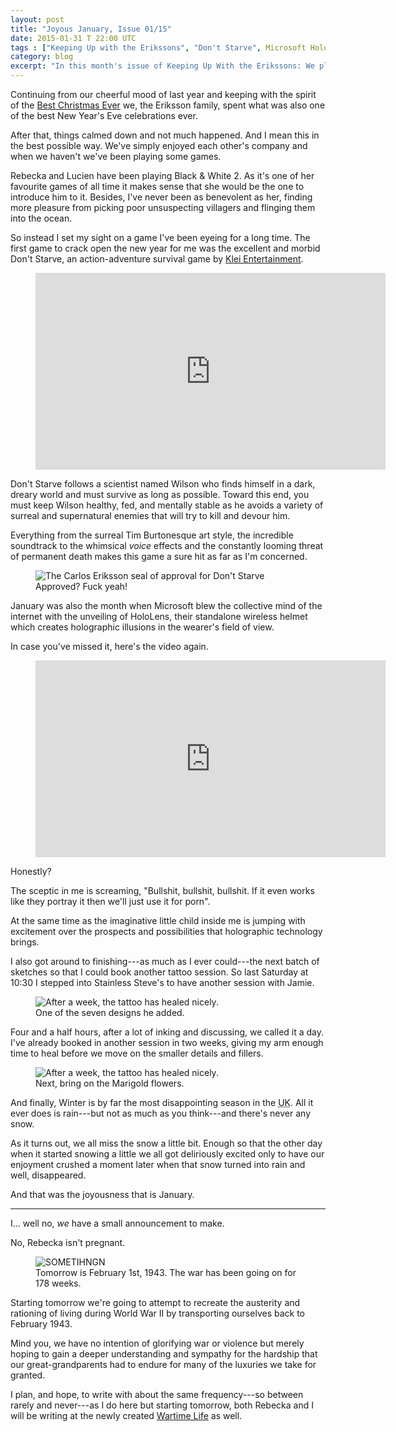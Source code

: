 ```yaml
---
layout: post
title: "Joyous January, Issue 01/15"
date: 2015-01-31 T 22:00 UTC
tags : ["Keeping Up with the Erikssons", "Don't Starve", Microsoft HoloLens, Tattoo, Winter, Wartime Life]
category: blog
excerpt: "In this month's issue of Keeping Up With the Erikssons: We play games, get blown away by Microsoft, I continue my sleeve tattoo and we begin transforming our home in preparation for the war."
---
```

Continuing from our cheerful mood of last year and keeping with the spirit of the [Best Christmas Ever][blog] we, the Eriksson family, spent what was also one of the best New Year's Eve celebrations ever.

After that, things calmed down and not much happened. And I mean this in the best possible way. We've simply enjoyed each other's company and when we haven't we've been playing some games.

Rebecka and Lucien have been playing Black & White 2. As it's one of her favourite games of all time it makes sense that she would be the one to introduce him to it. Besides, I've never been as benevolent as her, finding more pleasure from picking poor unsuspecting villagers and flinging them into the ocean.

So instead I set my sight on a game I've been eyeing for a long time. The first game to crack open the new year for me was the excellent and morbid Don't Starve, an action-adventure survival game by [Klei Entertainment][klei].

<figure class="media-video">
	<iframe width="560" height="315" src="https://www.youtube.com/embed/W689SOpXG9o" frameborder="0" allowfullscreen> </iframe>
</figure>

Don't Starve follows a scientist named Wilson who finds himself in a dark, dreary world and must survive as long as possible. Toward this end, you must keep Wilson healthy, fed, and mentally stable as he avoids a variety of surreal and supernatural enemies that will try to kill and devour him.

Everything from the surreal Tim Burtonesque art style, the incredible soundtrack to the whimsical *voice* effects and the constantly looming threat of permanent death makes this game a sure hit as far as I'm concerned.

<figure>
	<img class="js-lazy-load" data-original="/assets/posts/2015/january/joyous-january-issue-01-15/dont-starve-carlos-eriksson-seal-of-approval.jpg" alt="The Carlos Eriksson seal of approval for Don't Starve">
	<figcaption>Approved? Fuck yeah!</figcaption>
</figure>

January was also the month when Microsoft blew the collective mind of the internet with the unveiling of HoloLens, their standalone wireless helmet which creates holographic illusions in the wearer's field of view.

In case you've missed it, here's the video again.

<figure class="media-video">
	<iframe width="560" height="315" src="https://www.youtube.com/embed/aThCr0PsyuA" frameborder="0" allowfullscreen> </iframe>
</figure>

Honestly?

The sceptic in me is screaming, "Bullshit, bullshit, bullshit. If it even works like they portray it then we'll just use it for porn".

At the same time as the imaginative little child inside me is jumping with excitement over the prospects and possibilities that holographic technology brings.

I also got around to finishing---as much as I ever could---the next batch of sketches so that I could book another tattoo session. So last Saturday at 10:30 I stepped into Stainless Steve's to have another session with Jamie.

<figure>
	<img class="js-lazy-load" data-original="/assets/posts/2015/january/joyous-january-issue-01-15/carlos-eriksson-sleeve-tattoo-session-at-stainless-steves-custom-tattoos.jpg" alt="After a week, the tattoo has healed nicely.">
	<figcaption>One of the seven designs he added.</figcaption>
</figure>

Four and a half hours, after a lot of inking and discussing, we called it a day. I've already booked in another session in two weeks, giving my arm enough time to heal before we move on the smaller details and fillers.

<figure>
	<img class="js-lazy-load" data-original="/assets/posts/2015/january/joyous-january-issue-01-15/carlos-eriksson-sleeve-tattoo-session-1-week-after.jpg" alt="After a week, the tattoo has healed nicely.">
	<figcaption>Next, bring on the Marigold flowers.</figcaption>
</figure>

And finally, Winter is by far the most disappointing season in the <abbr title="United Kingdom" class="small-caps">UK</abbr>. All it ever does is rain---but not as much as you think---and there's never any snow.

As it turns out, we all miss the snow a little bit. Enough so that the other day when it started snowing a little we all got deliriously excited only to have our enjoyment crushed a moment later when that snow turned into rain and well, disappeared.

And that was the joyousness that is January.

<hr>

I... well no, *we* have a small announcement to make.

No, Rebecka isn't pregnant.

<figure>
	<img class="js-lazy-load" data-original="/assets/posts/2015/january/joyous-january-issue-01-15/wartime-life-a-window-to-the-past.jpg" alt="SOMETIHNGN">
	<figcaption>Tomorrow is February 1st, 1943. The war has been going on for 178 weeks.</figcaption>
</figure>

Starting tomorrow we're going to attempt to recreate the austerity and rationing of living during World War II by transporting ourselves back to February 1943.

Mind you, we have no intention of glorifying war or violence but merely hoping to gain a deeper understanding and sympathy for the hardship that our great-grandparents had to endure for many of the luxuries we take for granted.

I plan, and hope, to write with about the same frequency---so between rarely and never---as I do here but starting tomorrow, both Rebecka and I will be writing at the newly created [Wartime Life][wartimelife] as well.

[blog]: /blog/best-christmas-ever
[klei]: http://www.kleientertainment.com/
[wartimelife]: http://wartimelife.co.uk/